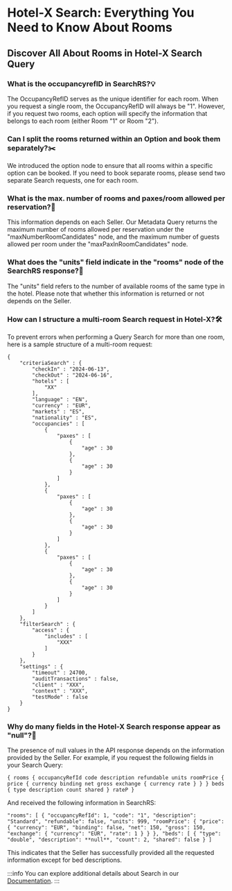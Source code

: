 ﻿---
sidebar_position: 1
---

# Hotel-X Search: Everything You Need to Know About Rooms

## Discover All About Rooms in Hotel-X Search Query

### What is the occupancyrefID in SearchRS?💡

The OccupancyRefID serves as the unique identifier for each room. When you request a single room, the OccupancyRefID will always be "1". However, if you request two rooms, each option will specify the information that belongs to each room (either Room "1" or Room "2").

### Can I split the rooms returned within an Option and book them separately?✂️
We introduced the option node to ensure that all rooms within a specific option can be booked. If you need to book separate rooms, please send two separate Search requests, one for each room.

### What is the max. number of rooms and paxes/room allowed per reservation?🔢
This information depends on each Seller. Our Metadata Query returns the maximum number of rooms allowed per reservation under the "maxNumberRoomCandidates" node, and the maximum number of guests allowed per room under the "maxPaxInRoomCandidates" node.

### What does the "units" field indicate in the "rooms" node of the SearchRS response?🏨
The "units" field refers to the number of available rooms of the same type in the hotel. Please note that whether this information is returned or not depends on the Seller.
### How can I structure a multi-room Search request in Hotel-X?🛠️
To prevent errors when performing a Query Search for more than one room, here is a sample structure of a multi-room request:
```
{
    "criteriaSearch" : {
        "checkIn" : "2024-06-13",
        "checkOut" : "2024-06-16",
        "hotels" : [
            "XX"
        ],
        "language" : "EN",
        "currency" : "EUR",
        "markets" : "ES",
        "nationality" : "ES",
        "occupancies" : [
            {
                "paxes" : [
                    {
                        "age" : 30
                    },
                    {
                        "age" : 30
                    }
                ]
            },
            {
                "paxes" : [
                    {
                        "age" : 30
                    },
                    {
                        "age" : 30
                    }
                ]
            },
            {
                "paxes" : [
                    {
                        "age" : 30
                    },
                    {
                        "age" : 30
                    }
                ]
            }
        ]
    },
    "filterSearch" : {
        "access" : {
            "includes" : [
                "XXX"
            ]
        }
    },
    "settings" : {
        "timeout" : 24700,
        "auditTransactions" : false,
        "client" : "XXX",
        "context" : "XXX",
        "testMode" : false
    }
}
```
### Why do many fields in the Hotel-X Search response appear as "null"?🚫
The presence of null values in the API response depends on the information provided by the Seller. For example, if you request the following fields in your Search Query:
```
{ rooms { occupancyRefId code description refundable units roomPrice { price { currency binding net gross exchange { currency rate } } } beds { type description count shared } rateP }
```
And received the following information in SearchRS:
```
"rooms": [ { "occupancyRefId": 1, "code": "1", "description": "Standard", "refundable": false, "units": 999, "roomPrice": { "price": { "currency": "EUR", "binding": false, "net": 150, "gross": 150, "exchange": { "currency": "EUR", "rate": 1 } } }, "beds": [ { "type": "double", "description": **null**, "count": 2, "shared": false } ]
````
This indicates that the Seller has successfully provided all the requested information except for bed descriptions.
 
:::info
You can explore additional details about Search in our [Documentation](/docs/apis/for-buyers/hotel-x-pull-buyers-api/booking-flow/search).
:::

 